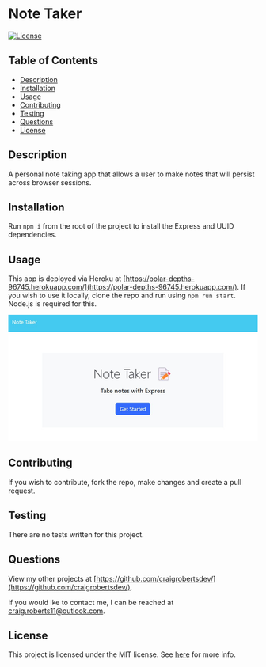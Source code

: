 # Note Taker

[![License](https://img.shields.io/badge/License-MIT-yellow.svg)](https://opensource.org/licenses/MIT)

## Table of Contents

- [Description](#description)
- [Installation](#installation)
- [Usage](#usage)
- [Contributing](#contributing)
- [Testing](#testing)
- [Questions](#questions)
- [License](#license)

## Description

A personal note taking app that allows a user to make notes that will persist across browser sessions.

## Installation

Run `npm i` from the root of the project to install the Express and UUID dependencies.

## Usage

This app is deployed via Heroku at [https://polar-depths-96745.herokuapp.com/](https://polar-depths-96745.herokuapp.com/). If you wish to use it locally, clone the repo and run using `npm run start`. Node.js is required for this.

<p align="center">
<img src="https://github.com/craigrobertsdev/note-taker/blob/main/assets/images/screenshot.jpg">
</p>

## Contributing

If you wish to contribute, fork the repo, make changes and create a pull request.

## Testing

There are no tests written for this project.

## Questions

View my other projects at [https://github.com/craigrobertsdev/](https://github.com/craigrobertsdev/).

If you would lke to contact me, I can be reached at [craig.roberts11@outlook.com](mailto:craig.roberts11@outlook.com).

## License

This project is licensed under the MIT license. See [here](https://opensource.org/licenses/MIT) for more info.
